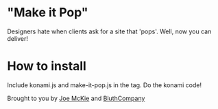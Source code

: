 "Make it Pop"
=============

Designers hate when clients ask for a site that 'pops'. Well, now you can deliver!

How to install
==============

Include konami.js and make-it-pop.js in the <head> tag. Do the konami code!

Brought to you by [Joe McKie](http://joemck.ie/) and [BluthCompany](http://bluth.is)
